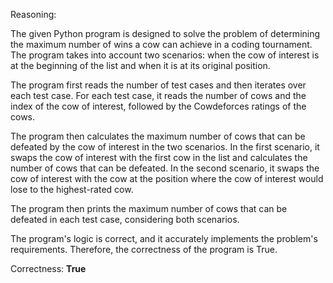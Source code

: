 Reasoning:

The given Python program is designed to solve the problem of determining the maximum number of wins a cow can achieve in a coding tournament. The program takes into account two scenarios: when the cow of interest is at the beginning of the list and when it is at its original position.

The program first reads the number of test cases and then iterates over each test case. For each test case, it reads the number of cows and the index of the cow of interest, followed by the Cowdeforces ratings of the cows.

The program then calculates the maximum number of cows that can be defeated by the cow of interest in the two scenarios. In the first scenario, it swaps the cow of interest with the first cow in the list and calculates the number of cows that can be defeated. In the second scenario, it swaps the cow of interest with the cow at the position where the cow of interest would lose to the highest-rated cow.

The program then prints the maximum number of cows that can be defeated in each test case, considering both scenarios.

The program's logic is correct, and it accurately implements the problem's requirements. Therefore, the correctness of the program is True.

Correctness: **True**